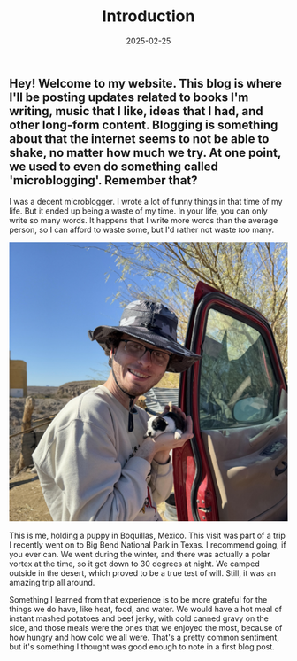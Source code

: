 ﻿---
title: Introduction
date: 2025-02-25
---

Hey! Welcome to my website. This blog is where I'll be posting updates related to books I'm writing, music that I like, ideas that I had, and other long-form content. Blogging is something about that the internet seems to not be able to shake, no matter how much we try. At one point, we used to even do something called 'microblogging'. Remember that?
---

I was a decent microblogger. I wrote a lot of funny things in that time of my life. But it ended up being a waste of my time. In your life, you can only write so many words. It happens that I write more words than the average person, so I can afford to waste some, but I'd rather not waste *too* many.

![A picture of Nick holding a puppy.](/assets/nick.jpg)

This is me, holding a puppy in Boquillas, Mexico. This visit was part of a trip I recently went on to Big Bend National Park in Texas. I recommend going, if you ever can. We went during the winter, and there was actually a polar vortex at the time, so it got down to 30 degrees at night. We camped outside in the desert, which proved to be a true test of will. Still, it was an amazing trip all around.

Something I learned from that experience is to be more grateful for the things we do have, like heat, food, and water. We would have a hot meal of instant mashed potatoes and beef jerky, with cold canned gravy on the side, and those meals were the ones that we enjoyed the most, because of how hungry and how cold we all were. That's a pretty common sentiment, but it's something I thought was good enough to note in a first blog post.

